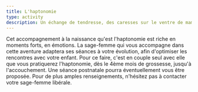 ```yaml
---
title: L'haptonomie
type: activity
description: Un échange de tendresse, des caresses sur le ventre de maman, et bébé se laisse guider vers les mains de papa qui l‘appelle.
---
```


Cet accompagnement à la naissance qu'est l'haptonomie est riche en moments forts, en émotions. La sage-femme qui vous accompagne dans cette aventure adaptera ses séances à votre évolution, afin d'optimiser les rencontres avec votre enfant. Pour ce faire, c'est en couple seul avec elle que vous pratiquerez l'haptonomie, dès le 4ème mois de grossesse, jusqu'à l'accouchement. Une séance postnatale pourra éventuellement vous être proposée.
Pour de plus amples renseignements, n'hésitez pas à contacter votre sage-femme libérale.
